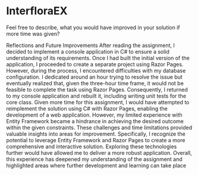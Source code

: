 # InterfloraEX

Feel free to describe, what you would have improved in your solution if more time was given?

Reflections and Future Improvements
After reading the assignment, I decided to implement a console application in C# to ensure a solid understanding of its requirements. Once I had built the initial version of the application, I proceeded to create a separate project using Razor Pages. However, during the process, I encountered difficulties with my database configuration. I dedicated around an hour trying to resolve the issue but eventually realized that, given the three-hour time frame, it would not be feasible to complete the task using Razor Pages. Consequently, I returned to my console application and rebuilt it, including writing unit tests for the core class.
Given more time for this assignment, I would have attempted to reimplement the solution using C# with Razor Pages, enabling the development of a web application. However, my limited experience with Entity Framework became a hindrance in achieving the desired outcome within the given constraints.
These challenges and time limitations provided valuable insights into areas for improvement. Specifically, I recognize the potential to leverage Entity Framework and Razor Pages to create a more comprehensive and interactive solution. Exploring these technologies further would have allowed me to deliver a more robust application.
Overall, this experience has deepened my understanding of the assignment and highlighted areas where further development and learning can take place
